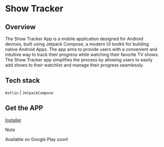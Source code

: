 # Show Tracker

## Overview
The Show Tracker App is a mobile application designed for Android devices, built using Jetpack Compose, a modern UI toolkit for building native Android Apps.
The app aims to provide users with a convenient and intuitive way to track their progress while watching their favorite TV shows. The Show Tracker app simplifies the process by allowing users to easily add shows to their watchlist and manage their progress seamlessly.

## Tech stack
`Kotlin` | `JetpackCompose`

## Get the APP
[Installer]()

> [!NOTE]
> Available on Google Play soon!